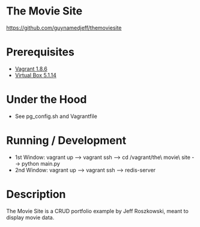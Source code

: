 # The Movie Site

https://github.com/guynamedjeff/themoviesite

# Prerequisites

* [Vagrant 1.8.6](https://www.vagrantup.com/)
* [Virtual Box 5.1.14](https://www.virtualbox.org/)

# Under the Hood

* See pg_config.sh and Vagrantfile

# Running / Development

* 1st Window: vagrant up --> vagrant ssh --> cd /vagrant/the\ movie\ site --> python main.py
* 2nd Window: vagrant up --> vagrant ssh --> redis-server

# Description

The Movie Site is a CRUD portfolio example by Jeff Roszkowski, meant to display movie data.